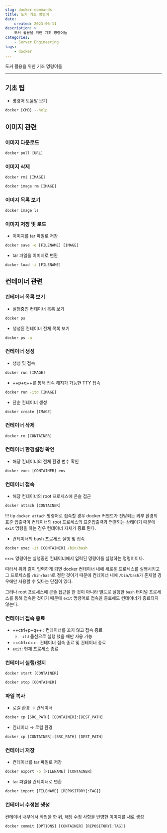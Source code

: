 ```yaml
---
slug: docker-commands
title: 도커 기초 명령어
date:
    created: 2023-06-11
description: >
    도커 활용을 위한 기초 명령어들
categories:
    - Server Engineering
tags:
    - docker
---
```


도커 활용을 위한 기초 명령어들  

<!-- more -->

---

## 기초 팁

- 명령어 도움말 보기

```bat
docker [CMD] --help
```

## 이미지 관련

### 이미지 다운로드

```bat
docker pull [URL]
```

### 이미지 삭제

```bat
docker rmi [IMAGE]
```

```bat
docker image rm [IMAGE]
```

### 이미지 목록 보기

```bat
docker image ls
```

### 이미지 저장 및 로드

- 이미지를 tar 파일로 저장

```bat
docker save -o [FILENAME] [IMAGE]
```

- tar 파일을 이미지로 변환

```bat
docker load -i [FILENAME]
```

## 컨테이너 관련

### 컨테이너 목록 보기

- 실행중인 컨테이너 목록 보기

```bat
docker ps
```

- 생성된 컨테이너 전체 목록 보기

```bat
docker ps -a
```

### 컨테이너 생성

- 생성 및 접속

```bat
docker run [IMAGE]
```

- ++p+q++를 통해 접속 해지가 가능한 TTY 접속

```bat
docker run -itd [IMAGE]
```

- 단순 컨테이너 생성

```bat
docker create [IMAGE]
```

### 컨테이너 삭제

```bat
docker rm [CONTAINER]
```

### 컨테이너 환경설정 확인

- 해당 컨테이너의 전체 환경 변수 확인

```bat
docker exec [CONTAINER] env
```

### 컨테이너 접속

- 해당 컨테이너의 root 프로세스에 콘솔 접근

```bat
docker attach [CONTAINER]
```

!!! tip
    `docker attach` 명령어로 접속할 경우 docker 커맨드가 전달되는 외부 환경의 표준 입출력이 컨테이너의 root 프로세스의 표준입출력과 연결되는 상태이기 때문에 `exit` 명령을 하는 경우 컨테이너 자체가 종료 된다.  

- 컨테이너의 bash 프로세스 실행 및 접속

```bat
docker exec -it [CONTAINER] /bin/bash
```

`exec` 명령어는 실행중인 컨테이너에서 입력된 명령어를 실행하는 명령어이다.  

따라서 위와 같이 입력하게 되면 docker 컨테이너 내에 새로운 프로세스를 실행시키고 그 프로세스를 `/bin/bash`로 정한 것이기 때문에 컨테이너 내에 `/bin/bash`가 존재할 경우에만 사용할 수 있다는 단점이 있다.  

그러나 root 프로세스에 콘솔 접근을 한 것이 아니라 별도로 실행한 `bash` 터미널 프로세스를 통해 접속한 것이기 때문에 `exit` 명령어로 접속을 종료해도 컨테이너가 종료되지 않는다.  

### 컨테이너 접속 종료

- ++ctrl+p+q++ : 컨테이너를 끄지 않고 접속 종료
    - `-itd` 옵션으로 실행 했을 때만 사용 가능
- ++ctrl+c++ : 컨테이너 접속 종료 및 컨테이너 종료
- `exit`: 현재 프로세스 종료

### 컨테이너 실행/정지

```bat
docker start [CONTAINER]
```

```bat
docker stop [CONTAINER]
```

### 파일 복사

- 로컬 환경 → 컨테이너

```bat
docker cp [SRC_PATH] [CONTAINER]:[DEST_PATH]
```

- 컨테이너 → 로컬 환경

```bat
docker cp [CONTAINER]:[SRC_PATH] [DEST_PATH]
```

### 컨테이너 저장

- 컨테이너를 tar 파일로 저장

```bat
docker export -o [FILENAME] [CONTAINER]
```

- tar 파일을 컨테이너로 변환

```bat
docker import [FILENAME] [REPOSITORY[:TAG]]
```

### 컨테이너 수정본 생성

컨테이너 내부에서 작업을 한 뒤, 해당 수정 사항을 반영한 이미지를 새로 생성

```bat
docker commit [OPTIONS] [CONTAINER] [REPOSITORY[:TAG]]
```
